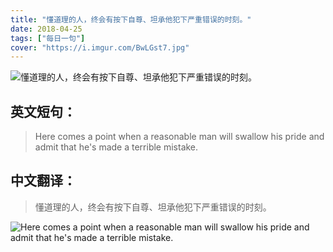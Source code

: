 ```yaml
---
title: "懂道理的人，终会有按下自尊、坦承他犯下严重错误的时刻。"
date: 2018-04-25
tags: ["每日一句"]
cover: "https://i.imgur.com/BwLGst7.jpg"
---
```


![懂道理的人，终会有按下自尊、坦承他犯下严重错误的时刻。](https://i.imgur.com/1IckLx1.jpg)

## 英文短句：
> Here comes a point when a reasonable man will swallow his pride and admit that he's made a terrible mistake.

<!--more-->

## 中文翻译：
> 懂道理的人，终会有按下自尊、坦承他犯下严重错误的时刻。

![Here comes a point when a reasonable man will swallow his pride and admit that he's made a terrible mistake.](https://i.imgur.com/gLu01rM.jpg)

